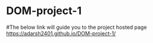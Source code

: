 # DOM-project-1
#The below link will guide you to the project hosted page
https://adarsh2401.github.io/DOM-project-1/
